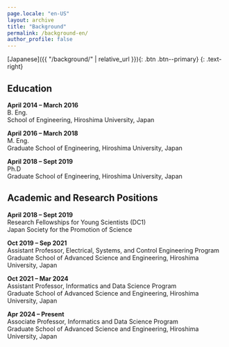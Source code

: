 ```yaml
---
page.locale: "en-US"
layout: archive
title: "Background"
permalink: /background-en/
author_profile: false
---
```


[Japanese]({{ "/background/" | relative_url }}){: .btn .btn--primary}
{: .text-right}

## Education

**April 2014 &ndash; March 2016**<br>
B. Eng. <br>
School of Engineering, Hiroshima University, Japan

**April 2016 &ndash; March 2018**<br>
M. Eng.<br>
Graduate School of Engineering, Hiroshima University, Japan

**April 2018 &ndash; Sept 2019**<br>
Ph.D<br>
Graduate School of Engineering, Hiroshima University, Japan


## Academic and Research Positions

**April 2018 &ndash; Sept 2019**<br>
Research Fellowships for Young Scientists (DC1)<br>
Japan Society for the Promotion of Science

**Oct 2019 &ndash; Sep 2021**<br>
Assistant Professor, Electrical, Systems, and Control Engineering Program<br>
Graduate School of Advanced Science and Engineering, Hiroshima University, Japan

**Oct 2021 &ndash; Mar 2024**<br>
Assistant Professor, Informatics and Data Science Program<br>
Graduate School of Advanced Science and Engineering, Hiroshima University, Japan

**Apr 2024 &ndash; Present**<br>
Associate Professor, Informatics and Data Science Program<br>
Graduate School of Advanced Science and Engineering, Hiroshima University, Japan